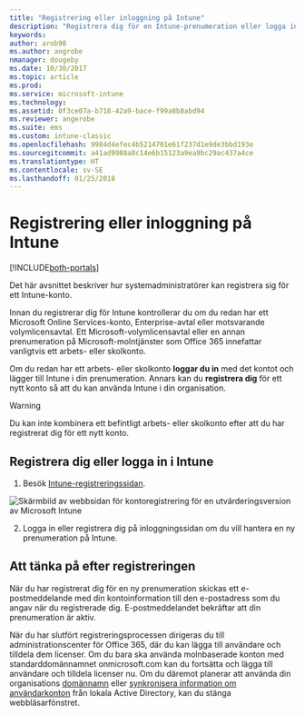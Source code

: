 ```yaml
---
title: "Registrering eller inloggning på Intune"
description: "Registrera dig för en Intune-prenumeration eller logga in för att starta din prenumeration"
keywords: 
author: arob98
ms.author: angrobe
nmanager: dougeby
ms.date: 10/30/2017
ms.topic: article
ms.prod: 
ms.service: microsoft-intune
ms.technology: 
ms.assetid: 0f3ce07a-b718-42a9-bace-f99a8b8abd94
ms.reviewer: angerobe
ms.suite: ems
ms.custom: intune-classic
ms.openlocfilehash: 9984d4efec4b5214701e61f237d1e9de3bbd193e
ms.sourcegitcommit: a41ad9988a8c14e6b15123a9ea9bc29ac437a4ce
ms.translationtype: HT
ms.contentlocale: sv-SE
ms.lasthandoff: 01/25/2018
---
```

# <a name="sign-up-or-sign-in-to-intune"></a>Registrering eller inloggning på Intune

[!INCLUDE[both-portals](./includes/note-for-both-portals.md)]

Det här avsnittet beskriver hur systemadministratörer kan registrera sig för ett Intune-konto.

Innan du registrerar dig för Intune kontrollerar du om du redan har ett Microsoft Online Services-konto, Enterprise-avtal eller motsvarande volymlicensavtal. Ett Microsoft-volymlicensavtal eller en annan prenumeration på Microsoft-molntjänster som Office 365 innefattar vanligtvis ett arbets- eller skolkonto.

Om du redan har ett arbets- eller skolkonto **loggar du in** med det kontot och lägger till Intune i din prenumeration. Annars kan du **registrera dig** för ett nytt konto så att du kan använda Intune i din organisation.

>[!WARNING]
>Du kan inte kombinera ett befintligt arbets- eller skolkonto efter att du har registrerat dig för ett nytt konto.

## <a name="how-to-sign-up-or-sign-in-to-intune"></a>Registrera dig eller logga in i Intune

1.  Besök [Intune-registreringssidan](https://portal.office.com/Signup/Signup.aspx?OfferId=40BE278A-DFD1-470a-9EF7-9F2596EA7FF9&dl=INTUNE_A&ali=1#0%20).

  ![Skärmbild av webbsidan för kontoregistrering för en utvärderingsversion av Microsoft Intune](./media/account-sign-up-site.png)

2.  Logga in eller registrera dig på inloggningssidan om du vill hantera en ny prenumeration på Intune.

## <a name="post-sign-up-considerations"></a>Att tänka på efter registreringen
När du har registrerat dig för en ny prenumeration skickas ett e-postmeddelande med din kontoinformation till den e-postadress som du angav när du registrerade dig. E-postmeddelandet bekräftar att din prenumeration är aktiv.

När du har slutfört registreringsprocessen dirigeras du till administrationscenter för Office 365, där du kan lägga till användare och tilldela dem licenser. Om du bara ska använda molnbaserade konton med standarddomännamnet onmicrosoft.com kan du fortsätta och lägga till användare och tilldela licenser nu. Om du däremot planerar att använda din organisations [domännamn](custom-domain-name-configure.md) eller [synkronisera information om användarkonton](users-add.md#sync-active-directory-and-add-users-to-intune) från lokala Active Directory, kan du stänga webbläsarfönstret.
